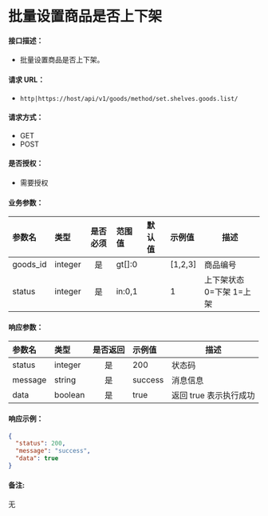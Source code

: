 # 批量设置商品是否上下架

#### 接口描述：
- 批量设置商品是否上下架。

#### 请求 URL：
- `http|https://host/api/v1/goods/method/set.shelves.goods.list/`

#### 请求方式：
- GET
- POST

#### 是否授权：
- 需要授权

#### 业务参数：
|参数名|类型|是否必须|范围值|默认值|示例值|描述|
|:----|:---|:---:|:-----|:-----|:-----|-----|
|goods_id |integer |是 |gt[]:0 | |[1,2,3] |商品编号 |
|status |integer |是 |in:0,1 | |1 |上下架状态 0=下架 1=上架 |

#### 响应参数：
|参数名|类型|是否返回|示例值|描述|
|:-----|:-----|:---:|:-----|-----|
|status |integer |是 |200 |状态码 |
|message |string |是 |success |消息信息 |
|data |boolean |是 |true |返回 true 表示执行成功 |

#### 响应示例：
```json
{
  "status": 200,
  "message": "success",
  "data": true
}
```

#### 备注:
无